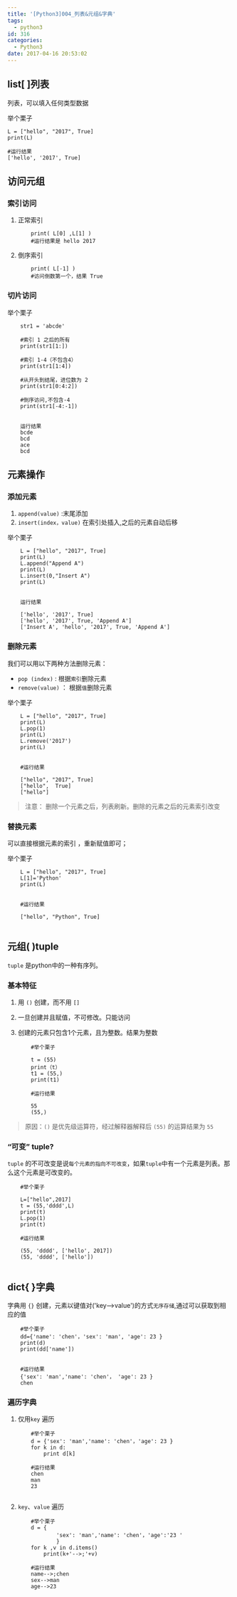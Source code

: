 ```yaml
---
title: '[Python3]004_列表&元组&字典'
tags:
  - python3
id: 316
categories:
  - Python3
date: 2017-04-16 20:53:02
---
```


## list[ ]列表

列表，可以填入任何类型数据

举个栗子

```
L = ["hello", "2017", True]
print(L)

#运行结果
['hello', '2017', True]
```

## 访问元组
### 索引访问

1. 正常索引
	```
	    print( L[0] ,L[1] )
	    #运行结果是 hello 2017
	```

2. 倒序索引
	```
	    print( L[-1] )
	    #访问倒数第一个，结果 True
	```
  
### 切片访问

举个栗子

```
    str1 = 'abcde'

    #索引 1 之后的所有
    print(str1[1:])

    #索引 1-4（不包含4）
    print(str1[1:4])

    #从开头到结尾，进位数为 2
    print(str1[0:4:2])

    #倒序访问,不包含-4
    print(str1[-4:-1])
     

    运行结果
    bcde
    bcd
    ace
    bcd
```
  
## 元素操作
### 添加元素

1. `append(value)` :末尾添加
2. `insert(index，value)` 在索引处插入,之后的元素自动后移

举个栗子

```
    L = ["hello", "2017", True]
    print(L)
    L.append("Append A")
    print(L)
    L.insert(0,"Insert A")
    print(L)
     

    运行结果

    ['hello', '2017', True]
    ['hello', '2017', True, 'Append A']
    ['Insert A', 'hello', '2017', True, 'Append A']
```
  
### 删除元素

我们可以用以下两种方法删除元素：
- `pop (index)` : 根据`索引`删除元素
- `remove(value)` ： 根据`值`删除元素

举个栗子

```
    L = ["hello", "2017", True]
    print(L)
    L.pop(1)
    print(L)
    L.remove('2017')
    print(L)
     

    #运行结果

    ["hello", "2017", True]
    ["hello",  True]
    ["hello"]
```
> 注意： 删除一个元素之后，列表刷新。删除的元素之后的元素索引改变

### 替换元素

可以直接根据元素的索引 ，重新赋值即可；

举个栗子

```
    L = ["hello", "2017", True]
    L[1]='Python'
    print(L)
     

    #运行结果

    ["hello", "Python", True]
     
```
## 元组( )tuple

`tuple` 是python中的一种有序列。

### 基本特征

1.  用 `()` 创建，而不用 `[]`
2.  一旦创建并且赋值，不可修改。只能访问
3.  创建的元素只包含1个元素，且为整数。结果为整数

	```
    	#举个栗子

	    t = (55)
	    print（t）
	    t1 = (55,)
	    print(t1)

	    #运行结果
	
	    55
	    (55,)
	```

> 原因：`()` 是优先级运算符，经过解释器解释后 `(55)` 的运算结果为 `55`

### “可变” tuple?

`tuple` 的不可改变是说`每个元素的指向不可改变`，如果`tuple`中有一个元素是列表。那么这个元素是可改变的。

```
    #举个栗子

    L=["hello",2017]
    t = (55,'dddd',L)
    print(t)
    L.pop(1)
    print(t)
     
    #运行结果

    (55, 'dddd', ['hello', 2017])
    (55, 'dddd', ['hello'])
     
```

## dict{ }字典

字典用 `{}` 创建，元素以键值对('key-->value')的方式`无序存储`,通过可以获取到相应的值

```
    #举个栗子
    dd={'name': 'chen'，'sex': 'man', 'age': 23 }
    print(d)
    print(dd['name'])
     

    #运行结果
    {'sex': 'man','name': 'chen'， 'age': 23 }
    chen
```
  
### 遍历字典

1. 仅用`key` 遍历

	```
	    #举个栗子
	    d = {'sex': 'man','name': 'chen'，'age': 23 }
	    for k in d:
	        print d[k]
	     
	    #运行结果
	    chen
	    man
	    23
     
	```

2. `key`、`value` 遍历

	```
	    #举个栗子
	    d = {
	            'sex': 'man','name': 'chen'，'age':'23 '
	            }
	    for k ,v in d.items()
	        print(k+'-->;'+v)
	
	    #运行结果
	    name-->;chen
	    sex-->man
	    age-->23
	```